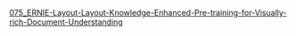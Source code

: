 [075_ERNIE-Layout-Layout-Knowledge-Enhanced-Pre-training-for-Visually-rich-Document-Understanding](075/075_ERNIE-Layout-Layout-Knowledge-Enhanced-Pre-training-for-Visually-rich-Document-Understanding.md)